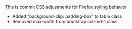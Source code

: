 This is commit CSS adjustments for Firefox styling behavior

- Added "background-clip: padding-box" to table class
- Removed max-width from bootstrap col-md-1 class